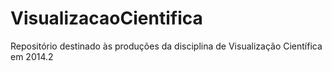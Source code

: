 VisualizacaoCientifica
======================

Repositório destinado às produções da disciplina de Visualização Científica em 2014.2

